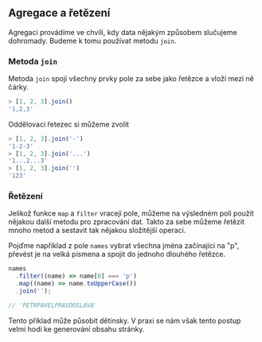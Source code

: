 ## Agregace a řetězení

Agregaci provádíme ve chvíli, kdy data nějakým způsobem slučujeme dohromady. Budeme k tomu používat metodu `join`.

### Metoda `join`

Metoda `join` spojí všechny prvky pole za sebe jako řetězce a vloží mezi ně čárky.

```js
> [1, 2, 3].join()
'1,2,3'
```

Oddělovací řetezec si můžeme zvolit

```js
> [1, 2, 3].join('-')
'1-2-3'
> [1, 2, 3].join('...')
'1...2...3'
> [1, 2, 3].join('')
'123'
```

### Řetězení

Jelikož funkce `map` a `filter` vracejí pole, můžeme na výsledném poli použít nějakou další metodu pro zpracování dat. Takto za sebe můžeme řetězit mnoho metod a sestavit tak nějakou složitější operaci.

Pojďme například z pole `names` vybrat všechna jména začínající na "p", převést je na velká písmena a spojit do jednoho dlouhého řetězce.

```js
names
  .filter((name) => name[0] === 'p')
  .map((name) => name.toUpperCase())
  .join('');

// 'PETRPAVELPRAVDOSLAVA'
```

Tento příklad může působit dětinsky. V praxi se nám však tento postup velmi hodí ke generování obsahu stránky.
